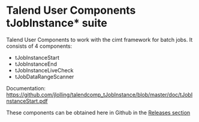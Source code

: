 # Talend User Components tJobInstance* suite
Talend User Components to work with the cimt framework for batch jobs.
It consists of 4 components:
* tJobInstanceStart
* tJobInstanceEnd
* tJobInstanceLiveCheck
* tJobDataRangeScanner

Documentation: https://github.com/jlolling/talendcomp_tJobInstance/blob/master/doc/tJobInstanceStart.pdf

These components can be obtained here in Github in the [Releases section](https://github.com/jlolling/talendcomp_tJobInstance/releases)
